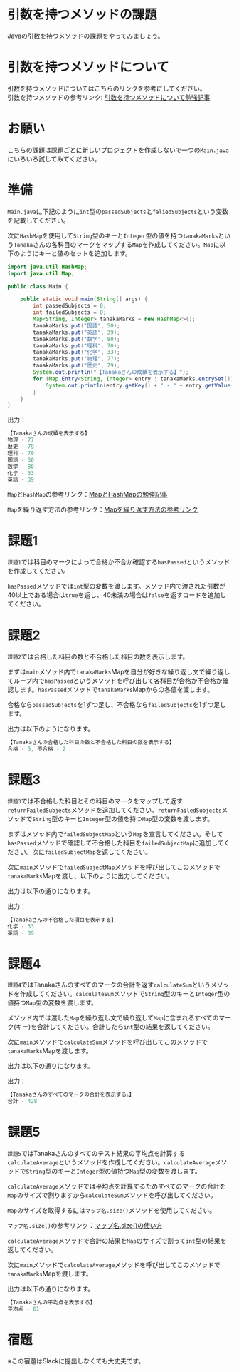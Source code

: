 # 引数を持つメソッドの課題

Javaの引数を持つメソッドの課題をやってみましょう。

# 引数を持つメソッドについて

引数を持つメソッドについてはこちらのリンクを参考にしてください。  
引数を持つメソッドの参考リンク: [引数を持つメソッドについて勉強記事](https://github.com/reytech-co-jp/yume-project/blob/main/lessons/java/07-Java%E3%81%AE%E3%83%A1%E3%82%BD%E3%83%83%E3%83%89%E5%95%8F%E9%A1%8C/01-Java%E3%83%A1%E3%82%BD%E3%83%83%E3%83%89%E3%81%AE%E5%8B%89%E5%BC%B7%E8%A8%98%E4%BA%8B.md)

# お願い

こちらの課題は課題ごとに新しいプロジェクトを作成しないで一つの`Main.java`にいろいろ試してみてください。

# 準備

`Main.java`に下記のように`int`型の`passedSubjects`と`faliedSubjects`という変数を記載してください。

次に`HashMap`を使用して`String`型のキーと`Integer`型の値を持つ`tanakaMarks`という`Tanaka`さんの各科目のマークをマップする`Map`を作成してください。`Map`に以下のようにキーと値のセットを追加します。

```java
import java.util.HashMap;
import java.util.Map;

public class Main {

    public static void main(String[] args) {
        int passedSubjects = 0;
        int failedSubjects = 0;
        Map<String, Integer> tanakaMarks = new HashMap<>();
        tanakaMarks.put("国語", 50);
        tanakaMarks.put("英語", 39);
        tanakaMarks.put("数学", 80);
        tanakaMarks.put("理科", 70);
        tanakaMarks.put("化学", 33);
        tanakaMarks.put("物理", 77);
        tanakaMarks.put("歴史", 79);
        System.out.println("【Tanakaさんの成績を表示する】");
        for (Map.Entry<String, Integer> entry : tanakaMarks.entrySet()) {
            System.out.println(entry.getKey() + " - " + entry.getValue());
        }
    }
}

```

出力：

```java
【Tanakaさんの成績を表示する】
物理 - 77
歴史 - 79
理科 - 70
国語 - 50
数学 - 80
化学 - 33
英語 - 39
```

`Map`と`HashMap`の参考リンク：[MapとHashMapの勉強記事](https://github.com/reytech-co-jp/yume-project/blob/main/lessons/java/06-Java%E3%81%AE%E3%82%B3%E3%83%AC%E3%82%AF%E3%82%B7%E3%83%A7%E3%83%B3/01-Java%E3%82%B3%E3%83%AC%E3%82%AF%E3%82%B7%E3%83%A7%E3%83%B3%E3%81%AE%E5%8B%89%E5%BC%B7%E8%A8%98%E4%BA%8B.md#map)

`Map`を繰り返す方法の参考リンク：[Mapを繰り返す方法の参考リンク](https://flytech.work/blog/7360/#For-EachMapentrySet)

# 課題1

`課題1`では科目のマークによって合格か不合か確認する`hasPassed`というメソッドを作成してください。

`hasPassed`メソッドでは`int`型の変数を渡します。メソッド内で渡された引数が40以上である場合は`true`を返し、40未満の場合は`false`を返すコードを追加してください。

# 課題2

`課題2`では合格した科目の数と不合格した科目の数を表示します。  

まずは`main`メソッド内で`tanakaMarks`Mapを自分が好きな繰り返し文で繰り返してループ内で`hasPassed`というメソッドを呼び出して各科目が合格か不合格か確認します。`hasPassed`メソッドで`tanakaMarks`Mapからの各値を渡します。

合格なら`passedSubjects`を1ずつ足し、不合格なら`failedSubjects`を1ずつ足します。

出力は以下のようになります。

```java
【Tanakaさんの合格した科目の数と不合格した科目の数を表示する】
合格 - 5, 不合格 - 2
```

# 課題3

`課題3`では不合格した科目とその科目のマークをマップして返す
`returnFailedSubjects`メソッドを追加してください。`returnFailedSubjects`メソッドで`String`型のキーと`Integer`型の値を持つ`Map`型の変数を渡します。  

まずはメソッド内で`failedSubjectMap`という`Map`を宣言してください。そして`hasPassed`メソッドで確認して不合格した科目を`failedSubjectMap`に追加してください。次に`failedSubjectMap`を返してください。

次に`main`メソッドで`failedSubjectMap`メソッドを呼び出してこのメソッドで`tanakaMarks`Mapを渡し、以下のように出力してください。

出力は以下の通りになります。

出力：

```java
【Tanakaさんの不合格した項目を表示する】
化学 - 33
英語 - 39
```

# 課題4

`課題4`ではTanakaさんのすべてのマークの合計を返す`calculateSum`というメソッドを作成してください。`calculateSum`メソッドで`String`型のキーと`Integer`型の値持つ`Map`型の変数を渡します。

メソッド内では渡した`Map`を繰り返し文で繰り返して`Map`に含まれるすべてのマーク(キー)を合計してください。合計したら`int`型の結果を返してください。

次に`main`メソッドで`calculateSum`メソッドを呼び出してこのメソッドで`tanakaMarks`Mapを渡します。

出力は以下の通りになります。

出力：

```java
【Tanakaさんのすべてのマークの合計を表示する。】
合計 - 428
```

# 課題5

`課題5`ではTanakaさんのすべてのテスト結果の平均点を計算する`calculateAverage`というメソッドを作成してください。`calculateAverage`メソッドで`String`型のキーと`Integer`型の値持つ`Map`型の変数を渡します。

`calculateAverage`メソッドでは平均点を計算するためすべてのマークの合計を`Map`のサイズで割りますから`calculateSum`メソッドを呼び出してください。

`Map`のサイズを取得するには`マップ名.size()`メソッドを使用してください。

`マップ名.size()`の参考リンク：[マップ名.size()の使い方](https://www.javadrive.jp/start/collection/index3.html#section5)

`calculateAverage`メソッドで合計の結果を`Map`のサイズで割って`int`型の結果を返してください。

次に`main`メソッドで`calculateAverage`メソッドを呼び出してこのメソッドで`tanakaMarks`Mapを渡します。

出力は以下の通りになります。

```java
【Tanakaさんの平均点を表示する】
平均点 - 61
```

# 宿題

※この宿題はSlackに提出しなくても大丈夫です。
